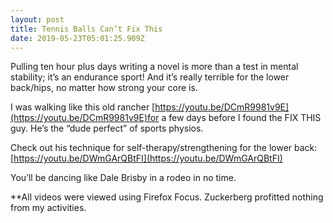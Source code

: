 ```yaml
---
layout: post
title: Tennis Balls Can’t Fix This
date: 2019-05-23T05:01:25.909Z
---
```

Pulling ten hour plus days writing a novel is more than a test in mental stability; it’s an endurance sport! And it’s really terrible for the lower back/hips, no matter how strong your core is. 

I was walking like this old rancher [https://youtu.be/DCmR9981v9E](https://youtu.be/DCmR9981v9E)for a few days before I found the FIX THIS guy. He’s the “dude perfect” of sports physios.

Check out his technique for self-therapy/strengthening for the lower back: [https://youtu.be/DWmGArQBtFI](https://youtu.be/DWmGArQBtFI) 

You’ll be dancing like Dale Brisby in a rodeo in no time.

**All videos were viewed using Firefox Focus. Zuckerberg profitted nothing from my activities.

